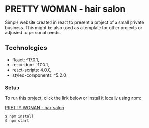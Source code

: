 # PRETTY WOMAN - hair salon

Simple website created in react to present a project of a small private business.
This might be also used as a template for other projects or adjusted to personal needs.

## Technologies

- React: ^17.0.1,
- react-dom: ^17.0.1,
- react-scripts: 4.0.0,
- styled-components: ^5.2.0,

### Setup

To run this project, click the link below or install it locally using npm:

[PRETTY WOMAN - hair salon](https://pretty-woman.netlify.app/)

```
$ npm install
$ npm start
```
